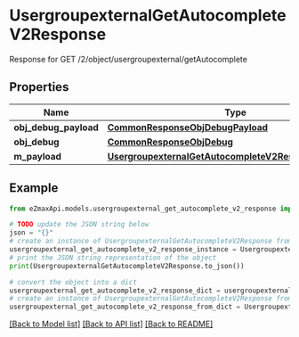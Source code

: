 # UsergroupexternalGetAutocompleteV2Response

Response for GET /2/object/usergroupexternal/getAutocomplete

## Properties

Name | Type | Description | Notes
------------ | ------------- | ------------- | -------------
**obj_debug_payload** | [**CommonResponseObjDebugPayload**](CommonResponseObjDebugPayload.md) |  | 
**obj_debug** | [**CommonResponseObjDebug**](CommonResponseObjDebug.md) |  | [optional] 
**m_payload** | [**UsergroupexternalGetAutocompleteV2ResponseMPayload**](UsergroupexternalGetAutocompleteV2ResponseMPayload.md) |  | 

## Example

```python
from eZmaxApi.models.usergroupexternal_get_autocomplete_v2_response import UsergroupexternalGetAutocompleteV2Response

# TODO update the JSON string below
json = "{}"
# create an instance of UsergroupexternalGetAutocompleteV2Response from a JSON string
usergroupexternal_get_autocomplete_v2_response_instance = UsergroupexternalGetAutocompleteV2Response.from_json(json)
# print the JSON string representation of the object
print(UsergroupexternalGetAutocompleteV2Response.to_json())

# convert the object into a dict
usergroupexternal_get_autocomplete_v2_response_dict = usergroupexternal_get_autocomplete_v2_response_instance.to_dict()
# create an instance of UsergroupexternalGetAutocompleteV2Response from a dict
usergroupexternal_get_autocomplete_v2_response_from_dict = UsergroupexternalGetAutocompleteV2Response.from_dict(usergroupexternal_get_autocomplete_v2_response_dict)
```
[[Back to Model list]](../README.md#documentation-for-models) [[Back to API list]](../README.md#documentation-for-api-endpoints) [[Back to README]](../README.md)


